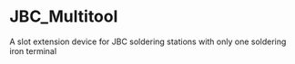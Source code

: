 # JBC_Multitool
A slot extension device for JBC soldering stations with only one soldering iron terminal
